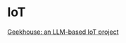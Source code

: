 # IoT
[Geekhouse: an LLM-based IoT project](https://medium.com/@pavelanni/geekhouse-an-llm-based-iot-project-ea5286f2ea4d)
